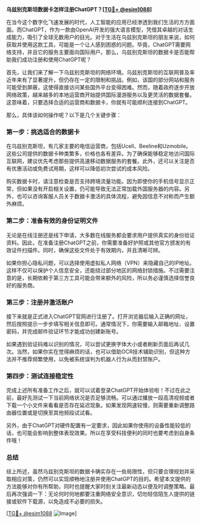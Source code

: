 **乌兹别克斯坦数据卡怎样注册ChatGPT？[[TG💪+ @esim1088](https://t.me/s/esim1088)]**

在当今这个数字化飞速发展的时代，人工智能的应用已经渗透到我们生活的方方面面。而ChatGPT，作为一款由OpenAI开发的强大语言模型，凭借其卓越的对话生成能力，吸引了全球无数用户的目光。对于生活在乌兹别克斯坦的朋友来说，如何获取并使用这款工具，可能是一个让人感到困惑的问题。毕竟，ChatGPT需要网络支持，并且它的服务主要面向国际用户。那么，乌兹别克斯坦的数据卡是否能帮助我们成功注册和使用ChatGPT呢？

首先，让我们来了解一下乌兹别克斯坦的网络环境。乌兹别克斯坦的互联网普及率近年来有了显著提升，但仍存在一定的限制和挑战。例如，该国的部分网站和服务可能受到屏蔽，这使得直接访问某些国外平台变得困难。然而，随着政府逐步开放网络政策，越来越多的本地运营商开始提供国际漫游服务以及更灵活的数据套餐。这意味着，只要选择合适的运营商和数据卡，你就有可能顺利连接到ChatGPT。

那么，具体该如何操作呢？以下是几个关键步骤：

### 第一步：挑选适合的数据卡

在乌兹别克斯坦，有几家主要的电信运营商，包括Ucell、Beeline和Uzmobile。这些公司提供的数据卡种类繁多，价格也各有差异。为了确保能够稳定地访问国际互联网，建议优先考虑那些提供高速移动数据服务的套餐。此外，还可以关注是否有优惠活动或免费试用期，这样可以降低初次尝试的成本风险。

购买数据卡时，请注意检查是否支持跨境流量功能。因为即使你的手机信号显示正常，但如果没有开启相关设置，仍可能导致无法正常加载外国服务器的内容。另外，也可以咨询客服人员关于数据卡激活的具体流程，避免因信息不对称而产生额外麻烦。

### 第二步：准备有效的身份证明文件

无论是在线注册还是线下申请，大多数在线服务都会要求用户提供真实的身份验证资料。因此，在准备注册ChatGPT之前，你需要准备好护照或其他官方颁发的有效证件扫描件。同时，确保这些文件处于有效期内，并且清晰可辨。

如果你担心隐私问题，可以选择使用虚拟私人网络（VPN）来隐藏自己的IP地址。这样不仅可以保护个人信息安全，还能绕过部分地区的网络封锁措施。不过需要注意的是，长期依赖于第三方工具可能会带来额外的风险，所以务必谨慎选择信誉良好的服务商。

### 第三步：注册并激活账户

接下来就是正式进入ChatGPT官网进行注册了。打开浏览器后输入正确的网址，然后按照提示一步步填写相关信息即可。通常情况下，你需要输入邮箱地址、设置密码，并完成邮件验证环节才能成功创建新账号。

如果遇到验证码难以识别的情况，可以尝试更换字体大小或者刷新页面后再试几次。当然，如果你实在觉得麻烦的话，也可以借助OCR技术辅助识别，但这种方法并不推荐频繁使用，以免被系统误判为机器人行为从而封禁账户。

### 第四步：测试连接稳定性

完成上述所有准备工作之后，就可以试着登录ChatGPT开始体验啦！不过在此之前，最好先测试一下当前网络状况是否足够流畅。可以通过播放一段高清视频或者下载一个小文件来看看是否存在延迟现象。如果发现网速较慢，则需要重新调整路由器位置或是切换至其他频段试试看。

另外，由于ChatGPT对硬件配置有一定要求，因此如果你使用的设备性能较低的话，也可能会影响到整体表现效果。所以在享受科技便利的同时也要考虑到自身条件哦！

### 总结

综上所述，虽然乌兹别克斯坦的数据卡确实存在一些局限性，但只要合理规划并采取相应对策，仍然可以实现顺畅地注册并使用ChatGPT的目的。希望本文提供的方法能够对你有所帮助，同时也提醒大家时刻关注最新动态以便及时调整策略。最后再次强调一下：无论何时何地都要注重网络安全意识，切勿轻信陌生人提供的链接或软件下载源，以免造成不必要的损失。

[[TG💪+ @esim1088](https://t.me/s/esim1088) ![Image](https://i.postimg.cc/4NQfJmqS/Snipaste-2025-05-13-00-14-12.png)]